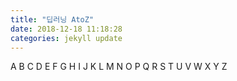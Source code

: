 ```yaml
---
title: "딥러닝 AtoZ"
date: 2018-12-18 11:18:28
categories: jekyll update
---
```


A
B
C
D
E
F
G
H
I
J
K
L
M
N
O
P
Q
R
S
T
U
V
W
X
Y
Z
